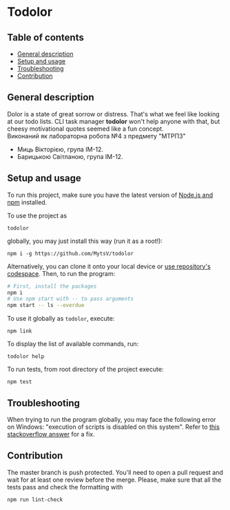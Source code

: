 # Todolor

## Table of contents
* [General description](#general-description)
* [Setup and usage](#setup-and-usage)
* [Troubleshooting](#troubleshooting)
* [Contribution](#contribution)

## General description
Dolor is a state of great sorrow or distress. 
That's what we feel like looking at our todo lists.
CLI task manager **todolor** won't help anyone with that, but cheesy motivational quotes seemed like a fun concept.\
Виконаний як лабораторна робота №4 з предмету "МТРПЗ" 
- Миць Вікторією, група ІМ-12.
- Барицькою Світланою, група ІМ-12.

## Setup and usage
To run this project, make sure you have the latest version of [Node.js and npm](https://nodejs.org/en/download) installed.

To use the project as
```
todolor
```
globally, you may just install this way (run it as a root!):
```
npm i -g https://github.com/MytsV/todolor
```

Alternatively, you can clone it onto your local device or [use repository's codespace](https://mytsv-ominous-meme-g6w5pwx9w4w2w4q4.github.dev/).
Then, to run the program:
```bash
# First, install the packages
npm i
# Use npm start with -- to pass arguments
npm start -- ls --overdue
```
To use it globally as `todolor`, execute:
```
npm link
```
To display the list of available commands, run:
```
todolor help
```
To run tests, from root directory of the project execute:
```
npm test
```

## Troubleshooting
When trying to run the program globally, you may face the following error on Windows:
"execution of scripts is disabled on this system".
Refer to [this stackoverflow answer](https://ru.stackoverflow.com/questions/935212/powershell-%D0%B2%D1%8B%D0%BF%D0%BE%D0%BB%D0%BD%D0%B5%D0%BD%D0%B8%D0%B5-%D1%81%D1%86%D0%B5%D0%BD%D0%B0%D1%80%D0%B8%D0%B5%D0%B2-%D0%BE%D1%82%D0%BA%D0%BB%D1%8E%D1%87%D0%B5%D0%BD%D0%BE-%D0%B2-%D1%8D%D1%82%D0%BE%D0%B9-%D1%81%D0%B8%D1%81%D1%82%D0%B5%D0%BC%D0%B5) for a fix.

## Contribution
The master branch is push protected. You'll need to open a pull request and wait for at least one review before the merge. Please, make sure that all the tests pass and check the formatting with
```
npm run lint-check
```
